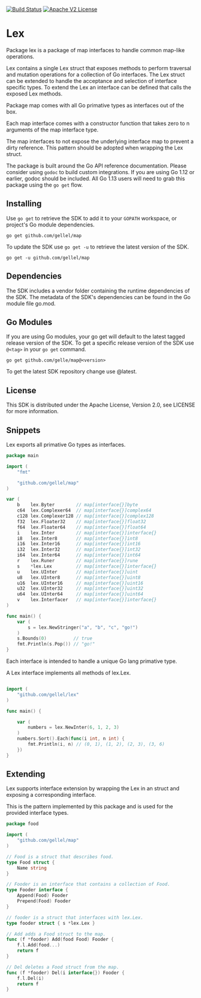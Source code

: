 [![Build Status](https://travis-ci.org/gellel/lex.svg?branch=master)](https://travis-ci.org/gellel/map)
[![Apache V2 License](https://img.shields.io/badge/license-Apache%20V2-blue.svg)](https://github.com/gellel/map/blob/master/LICENSE)

# Lex

Package lex is a package of map interfaces to handle common map-like operations.

Lex contains a single Lex struct that exposes methods to perform traversal and mutation operations
for a collection of Go interfaces. The Lex struct can be extended to handle
the acceptance and selection of interface specific types. To extend the Lex an interface
can be defined that calls the exposed Lex methods.

Package map comes with all Go primative types as interfaces out of the box.

Each map interface comes with a constructor function that takes zero to n arguments of the
map interface type.

The map interfaces to not expose the underlying interface map to prevent a dirty reference.
This pattern should be adopted when wrapping the Lex struct.

The package is built around the Go API reference documentation. Please consider using `godoc`
to build custom integrations. If you are using Go 1.12 or earlier, godoc should be included. All
Go 1.13 users will need to grab this package using the `go get` flow.

## Installing

Use `go get` to retrieve the SDK to add it to your `GOPATH` workspace, or project's Go module dependencies.

```go get github.com/gellel/map```

To update the SDK use `go get -u` to retrieve the latest version of the SDK.

```go get -u github.com/gellel/map```

## Dependencies

The SDK includes a vendor folder containing the runtime dependencies of the SDK. The metadata of the SDK's dependencies can be found in the Go module file go.mod.

## Go Modules

If you are using Go modules, your go get will default to the latest tagged release version of the SDK. To get a specific release version of the SDK use `@<tag>` in your `go get` command.

```go get github.com/gelle/map@<version>```

To get the latest SDK repository change use @latest.

## License

This SDK is distributed under the Apache License, Version 2.0, see LICENSE for more information.

## Snippets

Lex exports all primative Go types as interfaces. 

```Go
package main

import (
    "fmt"

    "github.com/gellel/map"
)

var (
    b    lex.Byter        // map[interface{}]byte
    c64  lex.Complexer64  // map[interface{}]complex64
    c128 lex.Complexer128 // map[interface{}]complex128
    f32  lex.Floater32    // map[interface{}]float32
    f64  lex.Floater64    // map[interface{}]float64
    i    lex.Inter        // map[interface{}]interface{}
    i8   lex.Inter8       // map[interface{}]int8
    i16  lex.Inter16      // map[interface{}]int16
    i32  lex.Inter32      // map[interface{}]int32
    i64  lex.Inter64      // map[interface{}]int64
    r    lex.Runer        // map[interface{}]rune
    s    *lex.Lex         // map[interface{}]interface{}
    u    lex.UInter       // map[interface{}]uint
    u8   lex.UInter8      // map[interface{}]uint8
    u16  lex.UInter16     // map[interface{}]uint16
    u32  lex.UInter32     // map[interface{}]uint32
    u64  lex.UInter64     // map[interface{}]uint64
    v    lex.Interfacer   // map[interface{}]interface{}
)

func main() {
    var (
        s = lex.NewStringer("a", "b", "c", "go!")
    )
    s.Bounds(0)          // true
    fmt.Println(s.Pop()) // "go!"
}
```

Each interface is intended to handle a unique Go lang primative type.

A Lex interface implements all methods of lex.Lex.

```Go

import (
    "github.com/gellel/lex"
)

func main() {

    var (
        numbers = lex.NewInter(6, 1, 2, 3)
    )
    numbers.Sort().Each(func(i int, n int) {
        fmt.Println(i, n) // (0, 1), (1, 2), (2, 3), (3, 6)
    })
}
```

## Extending

Lex supports interface extension by wrapping the Lex in an struct and exposing a corresponding interface.

This is the pattern implemented by this package and is used for the provided interface types.

```Go
package food 

import (
    "github.com/gellel/map"
)

// Food is a struct that describes food.
type Food struct {
    Name string
}

// Fooder is an interface that contains a collection of Food.
type Fooder interface {
    Append(Food) Fooder
    Prepend(Food) Fooder
}

// fooder is a struct that interfaces with lex.Lex.
type fooder struct { s *lex.Lex }

// Add adds a Food struct to the map.
func (f *fooder) Add(food Food) Fooder {
    f.l.Add(food...)
    return f
}

// Del deletes a Food struct from the map.
func (f *fooder) Del(i interface{}) Fooder { 
    f.l.Del(i)
    return f
}
```